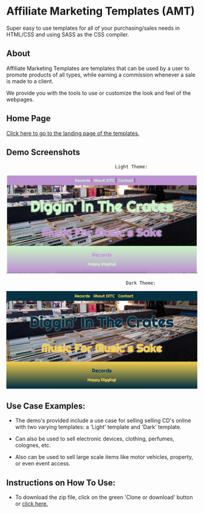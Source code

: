 # Affiliate Marketing Templates (AMT)

Super easy to use templates for all of your purchasing/sales needs in HTML/CSS and using SASS as the CSS compiler.

## About

Affiliate Marketing Templates are templates that can be used by a user to promote products of all types, while earning a commission whenever a sale is made to a client.

We provide you with the tools to use or customize the look and feel of the webpages.

## Home Page

[Click here to go to the landing page of the templates.](https://jld03e.github.io/AffiliateMarketing/HP.html)

## Demo Screenshots

                                            Light Theme:

![alt text](images/lightTheme.jpg "Light Theme Screenshot")

                                                Dark Theme:

![alt text](images/darkTheme.jpg "Light Theme Screenshot")


## Use Case Examples:

- The demo's provided include a use case for selling selling CD's online with two varying templates: a 'Light' template and 'Dark' template.

- Can also be used to sell electronic devices, clothing, perfumes, colognes, etc.

- Also can be used to sell large scale items like motor vehicles, property, or even event access.

## Instructions on How To Use:

- To download the zip file, click on the green 'Clone or download' button or [click here.](https://github.com/jld03e/AffiliateMarketing/archive/master.zip)